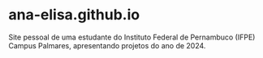 # ana-elisa.github.io
Site pessoal de uma estudante do Instituto Federal de Pernambuco (IFPE) Campus Palmares, apresentando projetos do ano de 2024.
